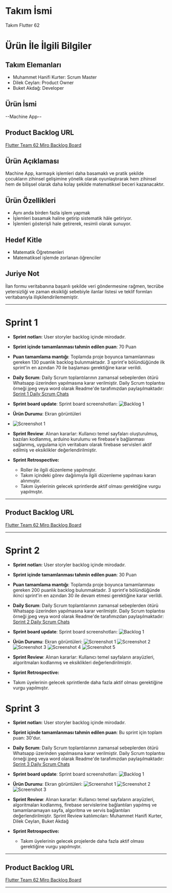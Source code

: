 
# **Takım İsmi**

Takım Flutter 62

# Ürün İle İlgili Bilgiler

## Takım Elemanları
- Muhammet Hanifi Kurter: Scrum Master
- Dilek Ceylan: Product Owner
- Buket Akdağ: Developer


## Ürün İsmi

--Machine App--

## Product Backlog URL

[Flutter Team 62 Miro Backlog Board](https://miro.com/app/board/uXjVM9VKOdE=/)


## Ürün Açıklaması

Machine App, karmaşık işlemleri daha basamaklı ve pratik şekilde çocukların zihinsel gelişimine yönelik olarak oyunlaştırarak hem zihinsel hem de bilişsel olarak daha kolay şekilde matematiksel beceri kazanacaktır.
## Ürün Özellikleri

- Aynı anda birden fazla işlem yapmak
- İşlemleri basamak haline getirip sistematik hâle getiriyor.
- İşlemleri gösterişli hale getirerek, resimli olarak sunuyor.

  
## Hedef Kitle


- Matematik Öğretmenleri
- Matematiksel işlemde zorlanan öğrenciler






## Juriye Not

İlan formu veritabanına başarılı şekilde veri göndermesine rağmen, tecrübe yetersizliği ve zaman eksikliği sebebiyle ilanlar listesi ve teklif formları veritabanıyla ilişkilendirilememiştir.


---

# Sprint 1
- **Sprint notları**: User storyler backlog içinde mirodadır.
- **Sprint içinde tamamlanması tahmin edilen puan**: 70 Puan


- **Puan tamamlama mantığı**: Toplamda proje boyunca tamamlanması gereken 130 puanlık backlog bulunmaktadır. 3 sprint'e bölündüğünde ilk sprint'in en azından 70 ile başlaması gerektiğine karar verildi.


- **Daily Scrum**: Daily Scrum toplantılarının zamansal sebeplerden ötürü Whatsapp üzerinden yapılmasına karar verilmiştir. Daily Scrum toplantısı örneği jpeg veya word olarak Readme'de tarafımızdan paylaşılmaktadır: [Sprint 1 Daily Scrum Chats](https://github.com/HanifiKURTER/OUABootcamp2023/blob/main/projectmanagement/sprint1/konusmalar.docx)

- **Sprint board update**: Sprint board screenshotları: 
![Backlog 1](https://github.com/HanifiKURTER/OUABootcamp2023/blob/main/projectmanagement/sprint1/baclog1.png) 


- **Ürün Durumu**: Ekran görüntüleri 
- ![Screenshot 1](https://github.com/HanifiKURTER/OUABootcamp2023/blob/main/projectmanagement/sprint1/WhatsApp%20Image%202023-06-22%20at%2011.46.41.jpeg)


- **Sprint Review**: 
Alınan kararlar: Kullanıcı temel sayfaları oluşturulmuş, bazıları kodlanmış, arduino kurulumu ve firebase'e bağlanması sağlanmış, uygulama için veritabanı olarak firebase servisleri aktif edilmiş ve eksiklikler değerlendirilmiştir.

- **Sprint Retrospective:**
  - Roller ile ilgili düzenleme yapılmıştır.
  - Takım içindeki görev dağılımıyla ilgili düzenleme yapılması kararı alınmıştır.
  - Takım üyelerinin gelecek sprintlerde aktif olması gerektiğine vurgu yapılmıştır.
 


---

## Product Backlog URL

[Flutter Team 62 Miro Backlog Board](https://miro.com/app/board/uXjVM9VKOdE=/)

---
# Sprint 2

- **Sprint notları**: User storyler backlog içinde mirodadır.
- **Sprint içinde tamamlanması tahmin edilen puan**: 30 Puan

- **Puan tamamlama mantığı**: Toplamda proje boyunca tamamlanması gereken 200 puanlık backlog bulunmaktadır. 3 sprint'e bölündüğünde ikinci sprint'in en azından 30 ile devam etmesi gerektiğine karar verildi.

- **Daily Scrum**: Daily Scrum toplantılarının zamansal sebeplerden ötürü Whatsapp üzerinden yapılmasına karar verilmiştir. Daily Scrum toplantısı örneği jpeg veya word olarak Readme'de tarafımızdan paylaşılmaktadır: [Sprint 2 Daily Scrum Chats](https://github.com/HanifiKURTER/OUABootcamp2023/blob/main/projectmanagement/sprint2/dailyscrum2/Belge1.docx)

- **Sprint board update**: Sprint board screenshotları: 
![Backlog 1](https://github.com/HanifiKURTER/OUABootcamp2023/blob/main/projectmanagement/sprint2/sprintbacklog2.png) 


- **Ürün Durumu**: Ekran görüntüleri:
  ![Screenshot 1](https://github.com/HanifiKURTER/OUABootcamp2023/blob/main/projectmanagement/sprint2/WhatsApp%20Image%202023-06-25%20at%2017.50.04%20(1).jpeg)
  ![Screenshot 2](https://github.com/HanifiKURTER/OUABootcamp2023/blob/main/projectmanagement/sprint2/WhatsApp%20Image%202023-06-25%20at%2017.50.04%20(2).jpeg)
  ![Screenshot 3](https://github.com/HanifiKURTER/OUABootcamp2023/blob/main/projectmanagement/sprint2/WhatsApp%20Image%202023-06-25%20at%2017.50.04.jpeg)
  ![Screenshot 4](https://github.com/HanifiKURTER/OUABootcamp2023/blob/main/projectmanagement/sprint2/WhatsApp%20Image%202023-06-25%20at%2017.50.05.jpeg)
  ![Screenshot 5](https://github.com/HanifiKURTER/OUABootcamp2023/blob/main/projectmanagement/sprint2/WhatsApp%20Video%202023-06-25%20at%2017.50.03.gif)
- **Sprint Review**: 
Alınan kararlar: Kullanıcı temel sayfaların arayüzleri, algoritmaları kodlanmış ve eksiklikleri değerlendirilmiştir. 

- **Sprint Retrospective:**

- Takım üyelerinin gelecek sprintlerde daha fazla aktif olması gerektiğine vurgu yapılmıştır.

# Sprint 3

- **Sprint notları**: User storyler backlog içinde mirodadır.
- **Sprint içinde tamamlanması tahmin edilen puan**: Bu sprint için toplam puan: 30'dur.


- **Daily Scrum**: Daily Scrum toplantılarının zamansal sebeplerden ötürü Whatsapp üzerinden yapılmasına karar verilmiştir. Daily Scrum toplantısı örneği jpeg veya word olarak Readme'de tarafımızdan paylaşılmaktadır: [Sprint 3 Daily Scrum Chats](https://github.com/HanifiKURTER/OUABootcamp2023/blob/main/projectmanagement/sprint3/sprint3.docx)

- **Sprint board update**: Sprint board screenshotları: 
![Backlog 1](https://github.com/OyunveUygulamaAkademisi/Bootcamp2022Example/blob/main/ProjectManagement/Sprint3Documents/2022-06-06%2000_19_38-Clipboard.png) 


- **Ürün Durumu**: Ekran görüntüleri:
  ![Screenshot 1](https://github.com/OyunveUygulamaAkademisi/Bootcamp2022Example/blob/main/ProjectManagement/Sprint3Documents/1.png)
  ![Screenshot 2](https://github.com/OyunveUygulamaAkademisi/Bootcamp2022Example/blob/main/ProjectManagement/Sprint3Documents/2.png)
  ![Screenshot 3](https://github.com/OyunveUygulamaAkademisi/Bootcamp2022Example/blob/main/ProjectManagement/Sprint3Documents/3.png)


- **Sprint Review**: 
Alınan kararlar: Kullanıcı temel sayfaların arayüzleri, algoritmaları kodlanmış, firebase servislerine bağlantıları yapılmış ve tamamlanamayan sayfa, algoritma ve servis bağlantıları değerlendirilmiştir. 
Sprint Review katılımcıları: Muhammet Hanifi Kurter, Dilek Ceylan, Buket Akdağ

- **Sprint Retrospective:**

  - Takım üyelerinin gelecek projelerde daha fazla aktif olması gerektiğine vurgu yapılmıştır.


---


## Product Backlog URL

[Flutter Team 62 Miro Backlog Board](https://miro.com/app/board/uXjVM9VKOdE=/)

---

